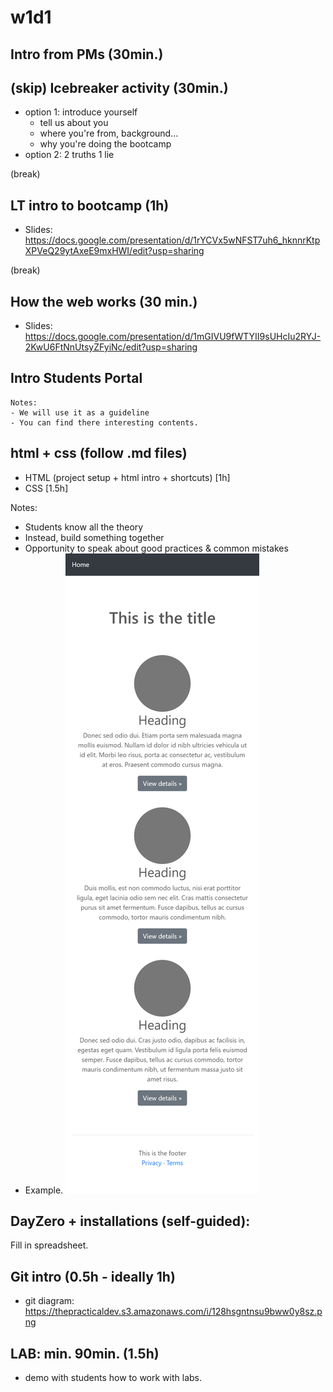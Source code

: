 
# w1d1


<!-- 


@LT:

IMPORTANT:
- Go very fast through basic concepts
- Give plenty of time for Git concepts +++
- Give plenty of time for LAB


@todo:
- improve demo/codealong (make it more interesting)

 -->



## Intro from PMs (30min.)


## (skip) Icebreaker activity (30min.)
  - option 1: introduce yourself
    - tell us about you
    - where you're from, background...
    - why you're doing the bootcamp
  - option 2: 2 truths 1 lie


(break)

## LT intro to bootcamp (1h)

  - Slides: https://docs.google.com/presentation/d/1rYCVx5wNFST7uh6_hknnrKtpXPVeQ29ytAxeE9mxHWI/edit?usp=sharing


(break)


## How the web works (30 min.)
  - Slides: https://docs.google.com/presentation/d/1mGIVU9fWTYII9sUHcIu2RYJ-2KwU6FtNnUtsyZFyiNc/edit?usp=sharing
  <!-- 
  
  @todo: 
  - simplify this a lot (some students may find this overwhelming, especially the network panel)
  - alternative: show the dev tools while we do a codealong (code much more simple)
  

  -->


## Intro Students Portal

    Notes: 
    - We will use it as a guideline 
    - You can find there interesting contents.



## html + css (follow .md files)

- HTML (project setup + html intro + shortcuts) [1h]
- CSS [1.5h]


Notes:
- Students know all the theory 
- Instead, build something together
- Opportunity to speak about good practices & common mistakes
- Example. ![css exercise](../media/images/w1d3-css-exercise.png)





## DayZero + installations (self-guided):

Fill in spreadsheet.
  


## Git intro (0.5h - ideally 1h) 

- git diagram: https://thepracticaldev.s3.amazonaws.com/i/128hsgntnsu9bww0y8sz.png

<!-- @todo: prepare slides git  -->



## LAB: min. 90min. (1.5h)

<!-- IMPORTANT: leave plenty of time for lab kick-off  -->

- demo with students how to work with labs.


